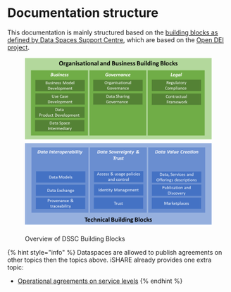 # Documentation structure

This documentation is mainly structured based on the [building blocks as defined by Data Spaces Support Centre](https://dssc.eu/space/BBE/178421909/Organisational+and+Business+building+blocks), which are based on the [Open DEI project](https://design-principles-for-data-spaces.org/).

<figure><img src=".gitbook/assets/image.png" alt=""><figcaption><p>Overview of DSSC Building Blocks</p></figcaption></figure>

{% hint style="info" %}
Dataspaces are allowed to publish agreements on other topics then the topics above. iSHARE already provides one extra topic:

* [Operational agreements on service levels](operational/service-level-agreements.md)
{% endhint %}
